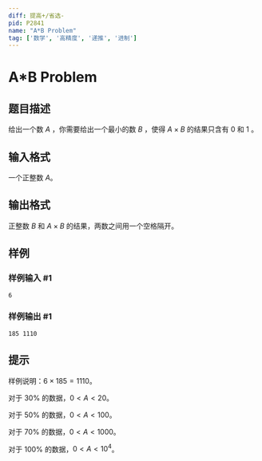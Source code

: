 ```yaml
---
diff: 提高+/省选-
pid: P2841
name: "A*B Problem"
tag: ['数学', '高精度', '递推', '进制']
---
```

# A*B Problem
## 题目描述

给出一个数 $A$ ，你需要给出一个最小的数 $B$ ，使得 $A\times B$ 的结果只含有 $0$ 和 $1$ 。
## 输入格式

一个正整数 $A$。
## 输出格式

正整数 $B$ 和 $A\times B$ 的结果，两数之间用一个空格隔开。
## 样例

### 样例输入 #1
```
6
```
### 样例输出 #1
```
185 1110

```
## 提示

样例说明：$6\times 185=1110$。

对于 $30\%$ 的数据，$0<A<20$。

对于 $50\%$ 的数据，$0<A<100$。

对于 $70\%$ 的数据，$0<A<1000$。

对于 $100\%$ 的数据，$0<A<10^4$。

